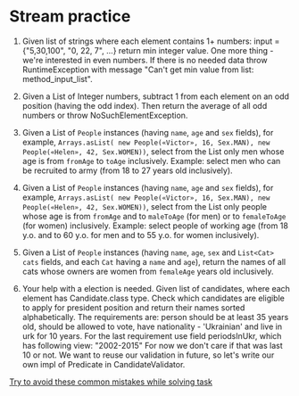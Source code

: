 
# Stream practice

1.  Given list of strings where each element contains 1+ numbers:
    input = {"5,30,100", "0, 22, 7", ...}
    return min integer value. One more thing - we're interested in even numbers.
    If there is no needed data throw RuntimeException with message "Can't get min value from list: method_input_list".
    
2.  Given a List of Integer numbers,
    subtract 1 from each element on an odd position (having the odd index).
    Then return the average of all odd numbers or throw NoSuchElementException.

3.  Given a List of `People` instances (having `name`, `age` and `sex` fields),
    for example, `Arrays.asList( new People(«Victor», 16, Sex.MAN), new People(«Helen», 42, Sex.WOMEN))`,
    select from the List only men whose age is from `fromAge` to `toAge` inclusively.
    Example: select men who can be recruited to army (from 18 to 27 years old inclusively).
    
4.  Given a List of `People` instances (having `name`, `age` and `sex` fields),
    for example, `Arrays.asList( new People(«Victor», 16, Sex.MAN), new People(«Helen», 42, Sex.WOMEN))`,
    select from the List only people whose age is from `fromAge` and to `maleToAge` (for men)
    or to `femaleToAge` (for women) inclusively.
    Example: select people of working age
    (from 18 y.o. and to 60 y.o. for men and to 55 y.o. for women inclusively).

5.  Given a List of `People` instances (having `name`, `age`, `sex` and `List<Cat> cats` fields,
    and each `Cat` having a `name` and `age`),
    return the names of all cats whose owners are women from `femaleAge` years old inclusively.

6.  Your help with a election is needed. Given list of candidates, where each element has Candidate.class type.
    Check which candidates are eligible to apply for president position and return their names sorted alphabetically.
    The requirements are: person should be at least 35 years old, should be allowed to vote, have nationality - 'Ukrainian'
    and live in urk for 10 years. For the last requirement use field periodsInUkr, which has following view:
    "2002-2015" For now we don't care if that was last 10 or not. We want to reuse our validation in future, so
    let's write our own impl of Predicate<Candidate> in CandidateValidator.

[Try to avoid these common mistakes while solving task](https://mate-academy.github.io/jv-program-common-mistakes/java-core/java-eight-part-two/stream-api)
